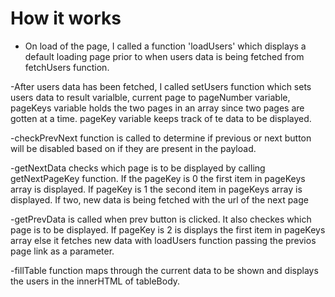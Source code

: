 # How it works

- On load of the page, I called a function 'loadUsers' which displays a default loading page prior to when users data is being fetched from fetchUsers function.

-After users data has been fetched, I called setUsers function which sets users data to result varialble, current page to pageNumber variable, pageKeys variable holds the two pages in an array since two pages are gotten at a time. pageKey variable keeps track of te data to be displayed.

-checkPrevNext function is called to determine if previous or next button will be disabled based on if they are present in the payload.

-getNextData checks which page is to be displayed by calling getNextPageKey function. If the pageKey is 0 the first item in pageKeys array is displayed. If pageKey is 1 the second item in pageKeys array is displayed. If two, new data is being fetched with the url of the next page

-getPrevData is called when prev button is clicked. It also checkes which page is to be displayed. If pageKey is 2 is displays the first item in pageKeys array else it fetches new data with loadUsers function passing the previos page link as a parameter.

-fillTable function maps through the current data to be shown and displays the users in the innerHTML of tableBody.

